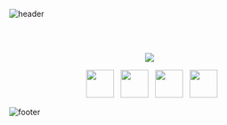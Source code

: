 <!-- 
![header](https://capsule-render.vercel.app/api?type=waving&color=gradient&height=280&section=header&text=MTigee%20isHere%20%F0%9F%91%8B&fontSize=80)
-->
![header](https://capsule-render.vercel.app/api?type=waving&color=gradient&height=280&section=header&text=MTigee%20isHere%&fontSize=60)

<br>
<br>



<p align="center">
  <a href="https://komarev.com/ghpvc/?username=Mtigee&style=for-the-badge">
    <img src="https://komarev.com/ghpvc/?username=Mtigee&style=for-the-badge">
</a>
</p>
<p align="center">
&nbsp; <a href="https://twitter.com/MTiger114" target="_blank" rel="noopener noreferrer"><img src="https://img.icons8.com/plasticine/100/000000/twitter.png" width="50" /></a>  
&nbsp; <a href="https://www.instagram.com/mtiger114" target="_blank" rel="noopener noreferrer"><img src="https://img.icons8.com/plasticine/100/000000/instagram-new.png" width="50" /></a>  
&nbsp; <a href="https://www.linkedin.com/in/mtiger114" target="_blank" rel="noopener noreferrer"><img src="https://img.icons8.com/plasticine/100/000000/linkedin.png" width="50" /></a>
&nbsp; <a href="https://www.facebook.com/mtiger114" target="_blank" rel="noopener noreferrer"><img src="https://img.icons8.com/plasticine/100/000000/facebook.png" width="50" /></a>
  <!--   
&nbsp; <a href="mailto:" target="_blank" rel="noopener noreferrer"><img src="https://img.icons8.com/plasticine/100/000000/gmail.png"  width="50" /></a>
-->
</p>



![footer](https://capsule-render.vercel.app/api?type=waving&color=gradient&height=150&section=footer)
